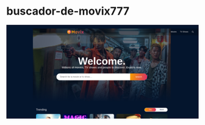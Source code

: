 # buscador-de-movix777

<img src="https://github.com/Josimar-Victoria/buscador-de-movix777/blob/main/src/assets/Captura%20desde%202023-03-03%2016-16-27.png?raw=true" alt=""/>
